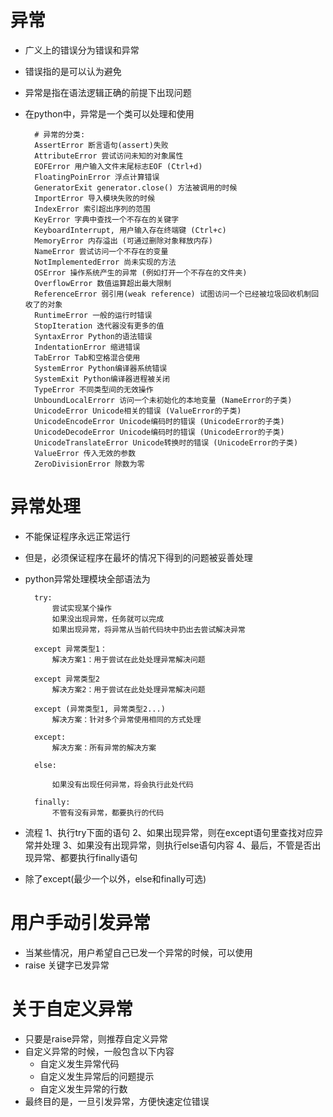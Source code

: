 # 异常
- 广义上的错误分为错误和异常
- 错误指的是可以认为避免
- 异常是指在语法逻辑正确的前提下出现问题
- 在python中，异常是一个类可以处理和使用

        
        # 异常的分类:
        AssertError 断言语句(assert)失败
        AttributeError 尝试访问未知的对象属性
        EOFError 用户输入文件末尾标志EOF (Ctrl+d)
        FloatingPoinError 浮点计算错误
        GeneratorExit generator.close() 方法被调用的时候
        ImportError 导入模块失败的时候
        IndexError 索引超出序列的范围
        KeyError 字典中查找一个不存在的关键字
        KeyboardInterrupt, 用户输入存在终端键 (Ctrl+c)
        MemoryError 内存溢出 (可通过删除对象释放内存)
        NameError 尝试访问一个不存在的变量
        NotImplementedError 尚未实现的方法
        OSError 操作系统产生的异常 (例如打开一个不存在的文件夹)
        OverflowError 数值运算超出最大限制
        ReferenceError 弱引用(weak reference) 试图访问一个已经被垃圾回收机制回收了的对象
        RuntimeError 一般的运行时错误
        StopIteration 迭代器没有更多的值
        SyntaxError Python的语法错误
        IndentationError 缩进错误
        TabError Tab和空格混合使用
        SystemError Python编译器系统错误
        SystemExit Python编译器进程被关闭
        TypeError 不同类型间的无效操作
        UnboundLocalErrorr 访问一个未初始化的本地变量 (NameError的子类)
        UnicodeError Unicode相关的错误 (ValueError的子类)
        UnicodeEncodeError Unicode编码时的错误 (UnicodeError的子类)
        UnicodeDecodeError Unicode编码时的错误 (UnicodeError的子类)
        UnicodeTranslateError Unicode转换时的错误 (UnicodeError的子类)
        ValueError 传入无效的参数
        ZeroDivisionError 除数为零
        
# 异常处理
- 不能保证程序永远正常运行
- 但是，必须保证程序在最坏的情况下得到的问题被妥善处理
- python异常处理模块全部语法为

        try:
            尝试实现某个操作
            如果没出现异常，任务就可以完成
            如果出现异常，将异常从当前代码块中扔出去尝试解决异常
            
        except 异常类型1：
            解决方案1：用于尝试在此处处理异常解决问题
            
        except 异常类型2
            解决方案2：用于尝试在此处处理异常解决问题
    
        except (异常类型1, 异常类型2...)
            解决方案：针对多个异常使用相同的方式处理
    
        except:
            解决方案：所有异常的解决方案
            
        else:
        
            如果没有出现任何异常，将会执行此处代码
    
        finally:
            不管有没有异常，都要执行的代码
    
- 流程
    1、执行try下面的语句
    2、如果出现异常，则在except语句里查找对应异常并处理
    3、如果没有出现异常，则执行else语句内容
    4、最后，不管是否出现异常、都要执行finally语句
- 除了except(最少一个以外，else和finally可选)

# 用户手动引发异常
- 当某些情况，用户希望自己已发一个异常的时候，可以使用
- raise 关键字已发异常

# 关于自定义异常
- 只要是raise异常，则推荐自定义异常
- 自定义异常的时候，一般包含以下内容
    - 自定义发生异常代码
    - 自定义发生异常后的问题提示
    - 自定义发生异常的行数
- 最终目的是，一旦引发异常，方便快速定位错误
    
    
    
    
    
    
    
    
    
    
    
    
    
    
    
    
    
